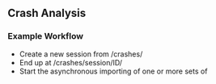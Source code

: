 ## Crash Analysis ##

### Example Workflow ###

- Create a new session from /crashes/
- End up at /crashes/session/ID/
- Start the asynchronous importing of one or more sets of 
